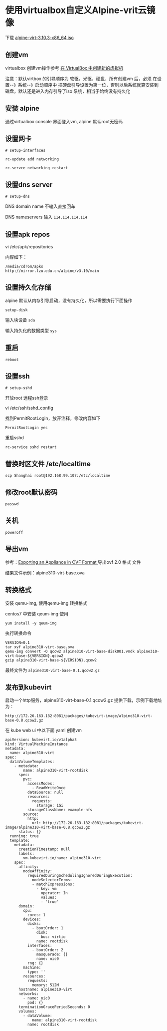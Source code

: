 # 使用virtualbox自定义Alpine-vrit云镜像
    
下载 [alpine-virt-3.10.3-x86_64.iso](http://dl-cdn.alpinelinux.org/alpine/v3.10/releases/x86_64/alpine-virt-3.10.3-x86_64.iso)

## 创建vm

virtualbox 创建vm操作参考 [在 VirtualBox 中创建新的虚拟机](https://www.virtualbox.org/manual/UserManual.html#intro-starting)

注意：默认virtbox 的引导顺序为 软驱，光驱，硬盘，所有创建vm 后，必须 在设置--》系统--》启动顺序中 把硬盘引导设置为第一位，否则以后系统就算安装到磁盘，默认还是进入内存引导了iso 系统，相当于始终没有持久化


## 安装 alpine

通过virtualbox console 界面登入vm, alpine 默认root无密码

## 设置网卡

```
# setup-interfaces

rc-update add networking

rc-servce networking restart

```

## 设置dns server

```
# setup-dns
```

DNS domain name 不输入直接回车

DNS nameservers 输入 `114.114.114.114`

## 设置apk repos

vi /etc/apk/repositories

内容如下：

```
/media/cdrom/apks
http://mirror.lzu.edu.cn/alpine/v3.10/main
```

## 设置持久化存储

alpine 默认从内存引导启动，没有持久化，所以需要执行下面操作

```
setup-disk
```

输入块设备 `sda`

输入持久化的数据类型 `sys`

## 重启

```
reboot
```

## 设置ssh

```
# setup-sshd
```

开放root 远程ssh登录

vi /etc/ssh/sshd_config

找到PermitRootLogin，放开注释，修改内容如下

```
PermitRootLogin yes
```

重启sshd

```
rc-service sshd restart
```

## 替换时区文件 /etc/localtime

```
scp Shanghai root@192.168.99.107:/etc/localtime
```

## 修改root默认密码

```
passwd
```

## 关机

```
poweroff
```

## 导出vm

参考：[Exporting an Appliance in OVF Format
](https://www.virtualbox.org/manual/UserManual.html#ovf-export-appliance) 导出ovf 2.0 格式 文件

结果文件示例：alpine310-virt-base.ova

## 转换格式

安装 qemu-img, 使用qemu-img 转换格式

centos7 中安装 qeum-img 使用

```
yum install -y qeum-img
```

执行转换命令

```
VERSION=0.1
tar xvf alpine310-virt-base.ova
qemu-img convert -O qcow2 alpine310-virt-base-disk001.vmdk alpine310-virt-base-${VERSION}.qcow2
gzip alpine310-virt-base-${VERSION}.qcow2
```

最终文件为 `alpine310-virt-base-0.1.qcow2.gz`

## 发布到kubevirt

启动一个http服务，alpine310-virt-base-0.1.qcow2.gz 提供下载，示例下载地址为：

```
http://172.26.163.182:8081/packages/kubevirt-image/alpine310-virt-base-0.8.qcow2.gz
```

在 kube web ui 中以下面 yaml 创建vm

```
apiVersion: kubevirt.io/v1alpha3
kind: VirtualMachineInstance
metadata:
  name: alpine310-virt
spec:
  dataVolumeTemplates:
    - metadata:
        name: alpine310-virt-rootdisk
      spec:
        pvc:
          accessModes:
            - ReadWriteOnce
          dataSource: null
          resources:
            requests:
              storage: 1Gi
          storageClassName: example-nfs
        source:
          http: 
            url: http://172.26.163.182:8081/packages/kubevirt-image/alpine310-virt-base-0.8.qcow2.gz
      status: {}
  running: true
  template:
    metadata:
      creationTimestamp: null
      labels:
        vm.kubevirt.io/name: alpine310-virt
    spec:
      affinity:
        nodeAffinity:
          requiredDuringSchedulingIgnoredDuringExecution:
            nodeSelectorTerms:
            - matchExpressions:
              - key: vm
                operator: In
                values:
                - 'true'
      domain:
        cpu:
          cores: 1
        devices:
          disks:
            - bootOrder: 1
              disk:
                bus: virtio
              name: rootdisk
          interfaces:
            - bootOrder: 2
              masquerade: {}
              name: nic0
          rng: {}
        machine:
          type: ''
        resources:
          requests:
            memory: 512M
      hostname: alpine310-virt
      networks:
        - name: nic0
          pod: {}
      terminationGracePeriodSeconds: 0
      volumes:
        - dataVolume:
            name: alpine310-virt-rootdisk
          name: rootdisk
```
